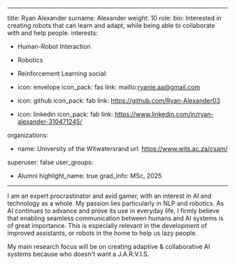 
---
title: Ryan Alexander
surname: Alexander
weight: 10
role:
bio: Interested in creating robots that can learn and adapt, while being able to collaborate with and help people.
interests:
  - Human-Robot Interaction
  - Robotics
  - Reinforcement Learning
social:
  - icon: envelope
    icon_pack: fas
    link: mailto:ryanie.aa@gmail.com



  - icon: github
    icon_pack: fab
    link: https://github.com/Ryan-Alexander03

  - icon: linkedin
    icon_pack: fab
    link: https://www.linkedin.com/in/ryan-alexander-310471245/

organizations:
  - name: University of the Witwatersrand
    url: https://www.wits.ac.za/csam/

superuser: false
user_groups:
  - Alumni
highlight_name: true
grad_info: MSc, 2025
---

I am an expert procrastinator and avid gamer, with an interest in AI and technology as a whole. My passion lies particularly in NLP and robotics. As AI continues to advance and prove its use in everyday life, I firmly believe that enabling seamless communication between humans and AI systems is of great importance. This is especially relevant in the development of improved assistants, or robots in the home to help us lazy people.

My main research focus will be on creating adaptive & collaborative AI systems because who doesn't want a J.A.R.V.I.S.


